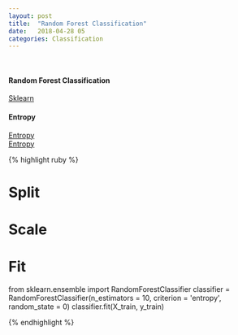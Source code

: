 ```yaml
---
layout: post
title:  "Random Forest Classification"
date:   2018-04-28 05
categories: Classification
---
```

<br />
<h4>Random Forest Classification</h4>
<a href="http://scikit-learn.org/stable/modules/generated/sklearn.ensemble.RandomForestClassifier.html#sklearn.ensemble.RandomForestClassifier">
Sklearn
</a>
<br />
<h4>Entropy</h4>
<a href="https://bricaud.github.io/personal-blog/entropy-in-decision-trees/">
Entropy
</a>
<br />
<a href="https://nullpointerexception1.wordpress.com/2017/12/13/entropy-in-machine-learning/">
Entropy
</a>

{% highlight ruby %}

# Split
# Scale

# Fit
from sklearn.ensemble import RandomForestClassifier
classifier = RandomForestClassifier(n_estimators = 10, criterion = 'entropy', random_state = 0)
classifier.fit(X_train, y_train)

{% endhighlight %}
